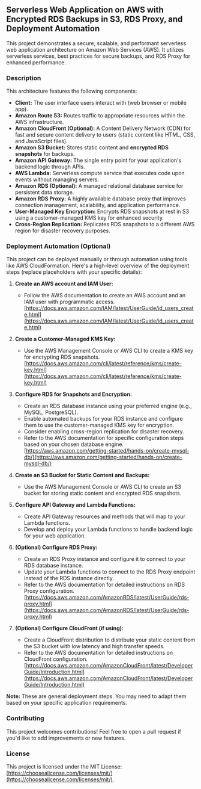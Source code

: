 ## Serverless Web Application on AWS with Encrypted RDS Backups in S3, RDS Proxy, and Deployment Automation

This project demonstrates a secure, scalable, and performant serverless web application architecture on Amazon Web Services (AWS). It utilizes serverless services, best practices for secure backups, and RDS Proxy for enhanced performance.



###  Description

This architecture features the following components:

* **Client:** The user interface users interact with (web browser or mobile app).
* **Amazon Route 53:** Routes traffic to appropriate resources within the AWS infrastructure.
* **Amazon CloudFront (Optional):** A Content Delivery Network (CDN) for fast and secure content delivery to users (static content like HTML, CSS, and JavaScript files).
* **Amazon S3 Bucket:** Stores static content and **encrypted RDS snapshots** for backups.
* **Amazon API Gateway:** The single entry point for your application's backend logic through APIs.
* **AWS Lambda:** Serverless compute service that executes code upon events without managing servers.
* **Amazon RDS (Optional):** A managed relational database service for persistent data storage.
* **Amazon RDS Proxy:** A highly available database proxy that improves connection management, scalability, and application performance.
* **User-Managed Key Encryption:** Encrypts RDS snapshots at rest in S3 using a customer-managed KMS key for enhanced security.
* **Cross-Region Replication:** Replicates RDS snapshots to a different AWS region for disaster recovery purposes.

###  Deployment Automation (Optional)

This project can be deployed manually or through automation using tools like AWS CloudFormation. Here's a high-level overview of the deployment steps (replace placeholders with your specific details):

1. **Create an AWS account and IAM User:**  
    * Follow the AWS documentation to create an AWS account and an IAM user with programmatic access. [https://docs.aws.amazon.com/IAM/latest/UserGuide/id_users_create.html](https://docs.aws.amazon.com/IAM/latest/UserGuide/id_users_create.html)

2. **Create a Customer-Managed KMS Key:**
    * Use the AWS Management Console or AWS CLI to create a KMS key for encrypting RDS snapshots. [https://docs.aws.amazon.com/cli/latest/reference/kms/create-key.html](https://docs.aws.amazon.com/cli/latest/reference/kms/create-key.html)

3. **Configure RDS for Snapshots and Encryption:**
    * Create an RDS database instance using your preferred engine (e.g., MySQL, PostgreSQL).
    * Enable automated backups for your RDS instance and configure them to use the customer-managed KMS key for encryption. 
    * Consider enabling cross-region replication for disaster recovery.
    * Refer to the AWS documentation for specific configuration steps based on your chosen database engine. [https://aws.amazon.com/getting-started/hands-on/create-mysql-db/](https://aws.amazon.com/getting-started/hands-on/create-mysql-db/)

4. **Create an S3 Bucket for Static Content and Backups:**
    * Use the AWS Management Console or AWS CLI to create an S3 bucket for storing static content and encrypted RDS snapshots.

5. **Configure API Gateway and Lambda Functions:**
    * Create API Gateway resources and methods that will map to your Lambda functions.
    * Develop and deploy your Lambda functions to handle backend logic for your web application.

6. **(Optional) Configure RDS Proxy:**
    * Create an RDS Proxy instance and configure it to connect to your RDS database instance.
    * Update your Lambda functions to connect to the RDS Proxy endpoint instead of the RDS instance directly.
    * Refer to the AWS documentation for detailed instructions on RDS Proxy configuration. [https://docs.aws.amazon.com/AmazonRDS/latest/UserGuide/rds-proxy.html](https://docs.aws.amazon.com/AmazonRDS/latest/UserGuide/rds-proxy.html)

7. **(Optional) Configure CloudFront (if using):**
    * Create a CloudFront distribution to distribute your static content from the S3 bucket with low latency and high transfer speeds.
    * Refer to the AWS documentation for detailed instructions on CloudFront configuration. [https://docs.aws.amazon.com/AmazonCloudFront/latest/DeveloperGuide/Introduction.html](https://docs.aws.amazon.com/AmazonCloudFront/latest/DeveloperGuide/Introduction.html)

**Note:** These are general deployment steps. You may need to adapt them based on your specific application requirements. 

### Contributing

This project welcomes contributions! Feel free to open a pull request if you'd like to add improvements or new features. 

### License

This project is licensed under the MIT License: [https://choosealicense.com/licenses/mit/](https://choosealicense.com/licenses/mit/).
